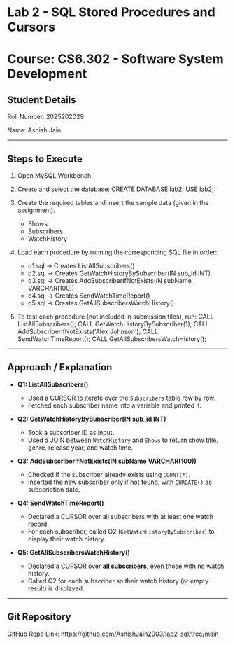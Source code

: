 # Lab 2 - SQL Stored Procedures and Cursors
# Course: CS6.302 - Software System Development

## Student Details
Roll Number: 2025202029

Name: Ashish Jain

---

## Steps to Execute

1. Open MySQL Workbench.
2. Create and select the database:
   CREATE DATABASE lab2;
   USE lab2;

3. Create the required tables and insert the sample data (given in the assignment).
   - Shows
   - Subscribers
   - WatchHistory

4. Load each procedure by running the corresponding SQL file in order:
   - q1.sql → Creates ListAllSubscribers()
   - q2.sql → Creates GetWatchHistoryBySubscriber(IN sub_id INT)
   - q3.sql → Creates AddSubscriberIfNotExists(IN subName VARCHAR(100))
   - q4.sql → Creates SendWatchTimeReport()
   - q5.sql → Creates GetAllSubscribersWatchHistory()

5. To test each procedure (not included in submission files), run:
   CALL ListAllSubscribers();
   CALL GetWatchHistoryBySubscriber(1);
   CALL AddSubscriberIfNotExists('Alex Johnson');
   CALL SendWatchTimeReport();
   CALL GetAllSubscribersWatchHistory();

---

## Approach / Explanation

- **Q1: ListAllSubscribers()**
  - Used a CURSOR to iterate over the `Subscribers` table row by row.
  - Fetched each subscriber name into a variable and printed it.

- **Q2: GetWatchHistoryBySubscriber(IN sub_id INT)**
  - Took a subscriber ID as input.
  - Used a JOIN between `WatchHistory` and `Shows` to return show title, genre, release year, and watch time.

- **Q3: AddSubscriberIfNotExists(IN subName VARCHAR(100))**
  - Checked if the subscriber already exists using `COUNT(*)`.
  - Inserted the new subscriber only if not found, with `CURDATE()` as subscription date.

- **Q4: SendWatchTimeReport()**
  - Declared a CURSOR over all subscribers with at least one watch record.
  - For each subscriber, called Q2 (`GetWatchHistoryBySubscriber`) to display their watch history.

- **Q5: GetAllSubscribersWatchHistory()**
  - Declared a CURSOR over **all subscribers**, even those with no watch history.
  - Called Q2 for each subscriber so their watch history (or empty result) is displayed.

---

## Git Repository
GitHub Repo Link: https://github.com/AshishJain2003/lab2-sql/tree/main
